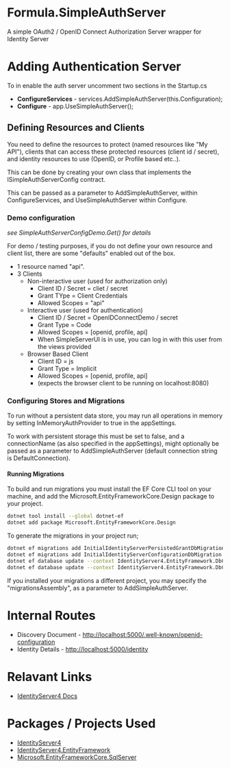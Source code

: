 # Formula.SimpleAuthServer
A simple OAuth2 / OpenID Connect Authorization Server wrapper for Identity Server

# Adding Authentication Server
To in enable the auth server uncomment two sections in the Startup.cs
- **ConfigureServices** - services.AddSimpleAuthServer(this.Configuration);
- **Configure** - app.UseSimpleAuthServer();

## Defining Resources and Clients
You need to define the resources to protect (named resources like "My API"), clients that can access these protected resources (client id / secret), and identity resources to use (OpenID, or Profile based etc..).

This can be done by creating your own class that implements the ISimpleAuthServerConfig contract.

This can be passed as a parameter to AddSimpleAuthServer, within ConfigureServices, and UseSimpleAuthServer within Configure.

### Demo configuration
*see SimpleAuthServerConfigDemo.Get() for details*

For demo / testing purposes, if you do not define your own resource and client list, there are some "defaults" enabled out of the box.

* 1 resource named "api".
* 3 Clients
    * Non-interactive user (used for authorization only)
        * Client ID / Secret = cliet / secret
        * Grant TYpe = Client Credentials
        * Allowed Scopes = "api"
    * Interactive user (used for authentication)
        * Client ID / Secret = OpenIDConnectDemo / secret
        * Grant Type = Code
        * Allowed Scopes = [openid, profile, api]
        * When SimpleServerUI is in use, you can log in with this user from the views provided
    * Browser Based Client
        * Client ID = js
        * Grant Type = Implicit
        * Allowed Scopes = [openid, profile, api]
        * (expects the browser client to be running on localhost:8080)

### Configuring Stores and Migrations
To run without a persistent data store, you may run all operations in memory by setting 
InMemoryAuthProvider to true in the appSettings.

To work with persistent storage this must be set to false, and a connectionName (as also specified in the appSettings), might optionally be passed as a parameter to AddSimpleAuthServer (default connection string is DefaultConnection).

#### Running Migrations
To build and run migrations you must install the EF Core CLI tool on your machine, and add the Microsoft.EntityFrameworkCore.Design package to your project.

```bash
dotnet tool install --global dotnet-ef
dotnet add package Microsoft.EntityFrameworkCore.Design
```

To generate the migrations in your project run;

```bash
dotnet ef migrations add InitialIdentityServerPersistedGrantDbMigration --context IdentityServer4.EntityFramework.DbContexts.PersistedGrantDbContext --output-dir Data/Migrations/IdentityServer/PersistedGrantDb
dotnet ef migrations add InitialIdentityServerConfigurationDbMigration --context IdentityServer4.EntityFramework.DbContexts.ConfigurationDbContext --output-dir Data/Migrations/IdentityServer/ConfigurationDb
dotnet ef database update --context IdentityServer4.EntityFramework.DbContexts.PersistedGrantDbContext
dotnet ef database update --context IdentityServer4.EntityFramework.DbContexts.ConfigurationDbContext
```

If you installed your migrations a different project, you may specify the "migrationsAssembly", as a parameter to AddSimpleAuthServer.

# Internal Routes 
* Discovery Document - [http://localhost:5000/.well-known/openid-configuration](http://localhost:5000/.well-known/openid-configuration)
* Identity Details - [http://localhost:5000/identity](http://localhost:5000/identity)

# Relavant Links
- [IdentityServer4 Docs](https://identityserver4.readthedocs.io)

# Packages / Projects Used
- [IdentityServer4](https://www.nuget.org/packages/IdentityServer4/)
- [IdentityServer4.EntityFramework](https://www.nuget.org/packages/IdentityServer4.EntityFramework)
- [Microsoft.EntityFrameworkCore.SqlServer](https://www.nuget.org/packages/Microsoft.EntityFrameworkCore.SqlServer/)

